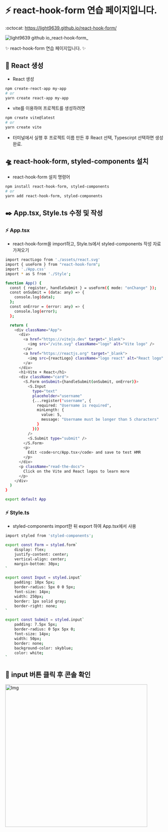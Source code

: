 # :zap: react-hook-form 연습 페이지입니다.
:octocat: https://light9639.github.io/react-hook-form/

![light9639 github io_react-hook-form_](https://user-images.githubusercontent.com/95972251/212851297-f49a2bf5-da43-46cc-a787-1a89e6063588.png)

:sparkles: react-hook-form 연습 페이지입니다. :sparkles:
## :tada: React 생성
- React 생성
```bash
npm create-react-app my-app
# or
yarn create react-app my-app
```

- vite를 이용하여 프로젝트를 생성하려면
```bash
npm create vite@latest
# or
yarn create vite
```
- 터미널에서 실행 후 프로젝트 이름 만든 후 React 선택, Typescirpt 선택하면 생성 완료.
## 🛸 react-hook-form, styled-components 설치
- react-hook-form 설치 명령어
```bash
npm install react-hook-form, styled-components
# or
yarn add react-hook-form, styled-components
```

## ✒️ App.tsx, Style.ts 수정 및 작성
### :zap: App.tsx
- react-hook-form을 import하고, Style.ts에서 styled-components 작성 자료 가져오기
```bash
import reactLogo from './assets/react.svg'
import { useForm } from "react-hook-form";
import './App.css'
import * as S from './Style';

function App() {
  const { register, handleSubmit } = useForm({ mode: "onChange" });
  const onSubmit = (data: any) => {
    console.log(data);
  };
  const onError = (error: any) => {
    console.log(error);
  };

  return (
    <div className="App">
      <div>
        <a href="https://vitejs.dev" target="_blank">
          <img src="/vite.svg" className="logo" alt="Vite logo" />
        </a>
        <a href="https://reactjs.org" target="_blank">
          <img src={reactLogo} className="logo react" alt="React logo" />
        </a>
      </div>
      <h1>Vite + React</h1>
      <div className="card">
        <S.Form onSubmit={handleSubmit(onSubmit, onError)}>
          <S.Input
            type="text"
            placeholder="username"
            {...register("username", {
              required: "Username is required",
              minLength: {
                value: 5,
                message: "Username must be longer than 5 characters"
              }
            })}
          />
          <S.Submit type="submit" />
        </S.Form>
        <p>
          Edit <code>src/App.tsx</code> and save to test HMR
        </p>
      </div>
      <p className="read-the-docs">
        Click on the Vite and React logos to learn more
      </p>
    </div>
  )
}

export default App
```
### :zap: Style.ts
- styled-components import한 뒤 export 하여 App.tsx에서 사용
```bash
import styled from 'styled-components';

export const Form = styled.form`
    display: flex;
    justify-content: center;
    vertical-align: center;
    margin-bottom: 30px;
`

export const Input = styled.input`
    padding: 10px 5px;
    border-radius: 5px 0 0 5px;
    font-size: 14px;
    width: 250px;
    border: 1px solid gray;
    border-right: none;
`

export const Submit = styled.input`
    padding: 7.5px 5px;
    border-radius: 0 5px 5px 0;
    font-size: 14px;
    width: 50px;
    border: none;
    background-color: skyblue;
    color: white;
`
```

## :test_tube: input 버튼 클릭 후 콘솔 확인
<img src="https://user-images.githubusercontent.com/95972251/212851053-57e3fd19-af0b-4191-a336-c1c014c83017.gif" alt="Img" width="450px" />

